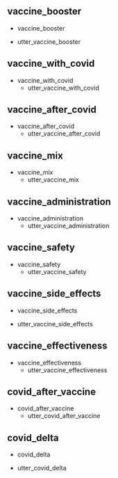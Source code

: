 
## vaccine_booster
* vaccine_booster
 - utter_vaccine_booster

 ## vaccine_with_covid
* vaccine_with_covid
  - utter_vaccine_with_covid


## vaccine_after_covid
* vaccine_after_covid
  - utter_vaccine_after_covid

## vaccine_mix
* vaccine_mix
  - utter_vaccine_mix

## vaccine_administration
* vaccine_administration
  - utter_vaccine_administration

## vaccine_safety
* vaccine_safety
  - utter_vaccine_safety

## vaccine_side_effects
* vaccine_side_effects
 - utter_vaccine_side_effects

## vaccine_effectiveness
* vaccine_effectiveness
  - utter_vaccine_effectiveness

## covid_after_vaccine
* covid_after_vaccine
  - utter_covid_after_vaccine

## covid_delta
* covid_delta
 - utter_covid_delta